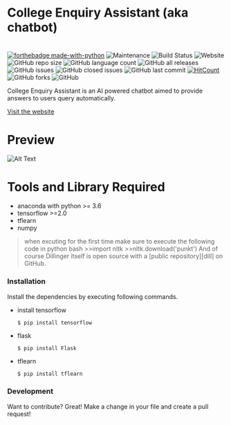 # College Enquiry Assistant (aka chatbot)
#
[![forthebadge made-with-python](http://ForTheBadge.com/images/badges/made-with-python.svg)](https://www.python.org/)
![Maintenance](https://img.shields.io/badge/Maintained%3F-yes-green.svg) ![Build Status](https://travis-ci.org/joemccann/dillinger.svg?branch=master) ![Website](https://img.shields.io/website?down_color=brown&down_message=down&up_color=blue&up_message=online&url=https%3A%2F%2Frawchat.herokuapp.com%2F)  ![GitHub repo size](https://img.shields.io/github/repo-size/rawkush/chatbot) ![GitHub language count](https://img.shields.io/github/languages/count/rawkush/chatbot) ![GitHub all releases](https://img.shields.io/github/downloads/rawkush/chatbot/total) ![GitHub issues](https://img.shields.io/github/issues-raw/rawkush/chatbot) ![GitHub closed issues](https://img.shields.io/github/issues-closed/rawkush/chatbot)  ![GitHub last commit](https://img.shields.io/github/last-commit/rawkush/chatbot) 
[![HitCount](http://hits.dwyl.io/rawkush/badges.svg)](http://hits.dwyl.io/rawkush/badges)  ![GitHub forks](https://img.shields.io/github/forks/rawkush/chatbot?label=fork&style=social) 
![GitHub](https://img.shields.io/github/license/rawkush/chatbot?style=plastic)

College Enquiry Assistant is an AI powered chatbot aimed to provide answers to users query automatically.

[Visit the website](https://rawchat.herokuapp.com/)

# Preview

![Alt Text](https://raw.githubusercontent.com/Rawkush/Chatbot/master/.github/gif.gif)


# Tools and Library Required
  - anaconda  with python >= 3.6
  - tensorflow >=2.0
  - tflearn
  - numpy
 
> when excuting for the first time make sure  to execute the following code in python bash
> \>>import nltk
> \>>nltk.download('punkt')
And of course Dillinger itself is open source with a [public repository][dill]
 on GitHub.

### Installation

Install the dependencies by executing following commands.

- install tensorflow
    ```sh
    $ pip install tensorflow
    ```
- flask
    ```
    $ pip install Flask
    ```
- tflearn
    ```
    $ pip install tflearn
    ```



### Development
Want to contribute? Great!
Make a change in your file and create a pull request!

